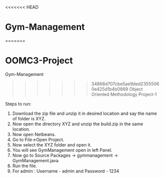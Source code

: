 <<<<<<< HEAD
# Gym-Management
=======
# OOMC3-Project
Gym-Management

>>>>>>> 34868d707cbe5ae9ded23555060e425d1b4b0869
Object Oriented Methodology Project-1

Steps to run:
1) Download the zip file and unzip it in desired location and say the name of folder is XYZ.
2) Now open the directory XYZ and unzip the build.zip in the same location.
3) Now open Netbeans.
4) Go to File->Open Project.
5) Now select the XYZ folder and open it.
6) You will see GymManagement open in left Panel.
7) Now go to Source Packages -> gymmanagement -> GymManagement.java
8) Run the file.
9) For admin : Username - admin and Password - 1234
